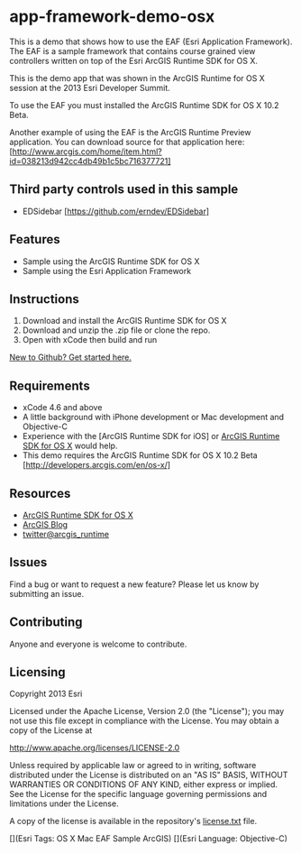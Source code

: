 # app-framework-demo-osx

This is a demo that shows how to use the EAF (Esri Application Framework). The EAF is a sample framework that contains course grained view controllers written on top of the Esri ArcGIS Runtime SDK for OS X.

This is the demo app that was shown in the ArcGIS Runtime for OS X session at the 2013 Esri Developer Summit.

To use the EAF you must installed the ArcGIS Runtime SDK for OS X 10.2 Beta.

Another example of using the EAF is the ArcGIS Runtime Preview application. You can download source for that application here:[http://www.arcgis.com/home/item.html?id=038213d942cc4db49b1c5bc716377721]

## Third party controls used in this sample

* EDSidebar [https://github.com/erndev/EDSidebar]

## Features
* Sample using the ArcGIS Runtime SDK for OS X
* Sample using the Esri Application Framework

## Instructions
1. Download and install the ArcGIS Runtime SDK for OS X
2. Download and unzip the .zip file or clone the repo.
3. Open with xCode then build and run

[New to Github? Get started here.](https://github.com/)

## Requirements

* xCode 4.6 and above
* A little background with iPhone development or Mac development and Objective-C
* Experience with the [ArcGIS Runtime SDK for iOS] or [ArcGIS Runtime SDK for OS X](http://developers.arcgis.com/) would help.
* This demo requires the ArcGIS Runtime SDK for OS X 10.2 Beta [http://developers.arcgis.com/en/os-x/]

## Resources

* [ArcGIS Runtime SDK for OS X](http://developers.arcgis.com/en/os-x/)
* [ArcGIS Blog](http://blogs.esri.com/esri/arcgis/)
* [twitter@arcgis_runtime](http://twitter.com/arcgis_runtime)

## Issues

Find a bug or want to request a new feature?  Please let us know by submitting an issue.

## Contributing

Anyone and everyone is welcome to contribute. 

## Licensing
Copyright 2013 Esri

Licensed under the Apache License, Version 2.0 (the "License");
you may not use this file except in compliance with the License.
You may obtain a copy of the License at

   http://www.apache.org/licenses/LICENSE-2.0

Unless required by applicable law or agreed to in writing, software
distributed under the License is distributed on an "AS IS" BASIS,
WITHOUT WARRANTIES OR CONDITIONS OF ANY KIND, either express or implied.
See the License for the specific language governing permissions and
limitations under the License.

A copy of the license is available in the repository's [license.txt]( https://raw.github.com/Esri/switch-basemaps-js/master/license.txt) file.

[](Esri Tags: OS X Mac EAF Sample ArcGIS)
[](Esri Language: Objective-C)
